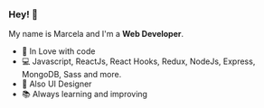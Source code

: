 ### Hey! 👋

My name is Marcela and I'm a **Web Developer**.

- 👾 In Love with code
- 💻 Javascript, ReactJs, React Hooks, Redux, NodeJs, Express, MongoDB, Sass and more.
- 🎨 Also UI Designer
- 📚 Always learning and improving

<!--
**marcelafreire/marcelafreire** is a ✨ _special_ ✨ repository because its `README.md` (this file) appears on your GitHub profile.

-->
